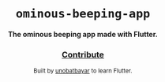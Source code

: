 <div align="center">
  <h1><code>ominous-beeping-app</code></h1>

  <strong>The ominous beeping app made with Flutter.</strong>

<h3>
    <a href="https://github.com/unobatbayar/ominous-beeping-app/pull/new/master">Contribute</a>
  </h3>

  <sub> Built by <a href="https://www.twitter.com/unobatbayar">unobatbayar</a> to learn Flutter. </sub>
</div>
